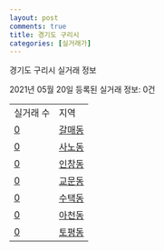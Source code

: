 ```yaml
---
layout: post
comments: true
title: 경기도 구리시
categories: [실거래가]
---
```


경기도 구리시 실거래 정보

2021년 05월 20일 등록된 실거래 정보: 0건


<table>
  <tr>
    <td>실거래 수</td>
    <td>지역</td>
  </tr>

  
  <tr>
    <td><a href="4131010100.html">0</a></td>
    <td><a href="4131010100.html">갈매동</a></td>
  </tr>
    

  <tr>
    <td><a href="4131010200.html">0</a></td>
    <td><a href="4131010200.html">사노동</a></td>
  </tr>
    

  <tr>
    <td><a href="4131010300.html">0</a></td>
    <td><a href="4131010300.html">인창동</a></td>
  </tr>
    

  <tr>
    <td><a href="4131010400.html">0</a></td>
    <td><a href="4131010400.html">교문동</a></td>
  </tr>
    

  <tr>
    <td><a href="4131010500.html">0</a></td>
    <td><a href="4131010500.html">수택동</a></td>
  </tr>
    

  <tr>
    <td><a href="4131010600.html">0</a></td>
    <td><a href="4131010600.html">아천동</a></td>
  </tr>
    

  <tr>
    <td><a href="4131010700.html">0</a></td>
    <td><a href="4131010700.html">토평동</a></td>
  </tr>
    


</table>
    